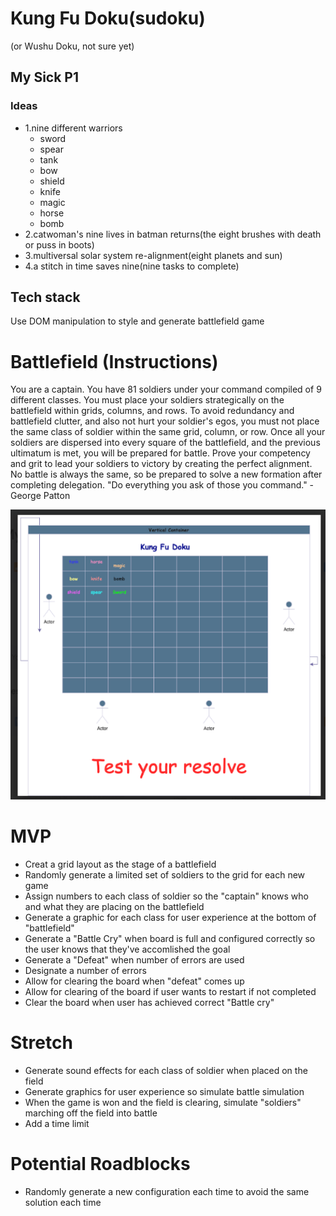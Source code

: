 # Kung Fu Doku(sudoku)
(or Wushu Doku, not sure yet)


## My Sick P1

### Ideas
* 1.nine different warriors
    * sword
    * spear
    * tank
    * bow
    * shield
    * knife
    * magic
    * horse
    * bomb
* 2.catwoman's nine lives in batman returns(the eight brushes with death or puss in boots)
* 3.multiversal solar system re-alignment(eight planets and sun)
* 4.a stitch in time saves nine(nine tasks to complete)

## Tech stack
Use DOM manipulation to style and generate battlefield game

# Battlefield (Instructions)
You are a captain. You have 81 soldiers under your command compiled of 9 different classes. You must place your soldiers strategically on the battlefield within grids, columns, and rows. To avoid redundancy and battlefield clutter, and also not hurt your soldier's egos, you must not place the same class of soldier within the same grid, column, or row. Once all your soldiers are dispersed into every square of the battlefield, and the previous ultimatum is met, you will be prepared for battle. Prove your competency and grit to lead your soldiers to victory by creating the perfect alignment. No battle is always the same, so be prepared to solve a new formation after completing delegation. "Do everything you ask of those you command." -George Patton

![Alt sudoku text](img/Screenshot%202023-03-17%20at%209.28.38%20AM.png)


# MVP
* Creat a grid layout as the stage of a battlefield
* Randomly generate a limited set of soldiers to the grid for each new game
* Assign numbers to each class of soldier so the "captain" knows who and what they are placing on the battlefield
* Generate a graphic for each class for user experience at the bottom of "battlefield"
* Generate a "Battle Cry" when board is full and configured correctly so the user knows that they've accomlished the goal
* Generate a "Defeat" when number of errors are used
* Designate a number of errors
* Allow for clearing the board when "defeat" comes up
* Allow for clearing of the board if user wants to restart if not completed
* Clear the board when user has achieved correct "Battle cry"



# Stretch
* Generate sound effects for each class of soldier when placed on the field
* Generate graphics for user experience so simulate battle simulation
* When the game is won and the field is clearing, simulate "soldiers" marching off the field into battle
* Add a time limit


# Potential Roadblocks
* Randomly generate a new configuration each time to avoid the same solution each time